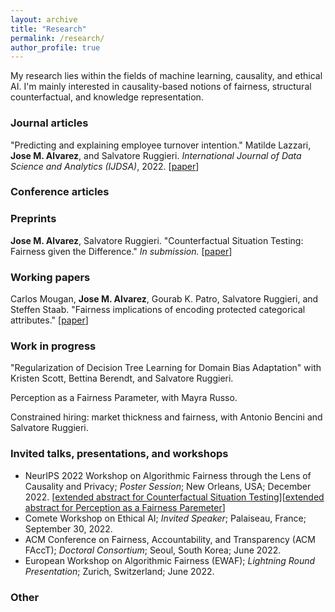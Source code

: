 ```yaml
---
layout: archive
title: "Research"
permalink: /research/
author_profile: true
---
```


My research lies within the fields of machine learning, causality, and ethical AI. I'm mainly interested in causality-based notions of fairness, structural counterfactual, and knowledge representation.

### Journal articles 

"Predicting and explaining employee turnover intention." Matilde Lazzari, **Jose M. Alvarez**, and Salvatore Ruggieri. *International Journal of Data Science and Analytics (IJDSA)*, 2022. [[paper](https://link.springer.com/article/10.1007/s41060-022-00329-w)]

### Conference articles


### Preprints

**Jose M. Alvarez**, Salvatore Ruggieri. "Counterfactual Situation Testing: Fairness given the Difference." *In submission.* [[paper](/files/AlvarezRuggieri_Preprint_CounterfactualSituationTesting.pdf)]

### Working papers

Carlos Mougan, **Jose M. Alvarez**, Gourab K. Patro, Salvatore Ruggieri, and Steffen Staab. "Fairness implications of encoding protected categorical attributes." [[paper](https://arxiv.org/abs/2201.11358)]

### Work in progress

"Regularization of Decision Tree Learning for Domain Bias Adaptation" with Kristen Scott, Bettina Berendt, and Salvatore Ruggieri.

Perception as a Fairness Parameter, with Mayra Russo.

Constrained hiring: market thickness and fairness, with Antonio Bencini and Salvatore Ruggieri.

### Invited talks, presentations, and workshops

- NeurIPS 2022 Workshop on Algorithmic Fairness through the Lens of Causality and Privacy; *Poster Session*; New Orleans, USA; December 2022. [[extended abstract for Counterfactual Situation Testing](/files/AFCP2022/AlvarezRuggieri_Abstract_CounterfactualSituationTesting.pdf)][[extended abstract for Perception as a Fairness Paremeter](/files/AFCP2022/AlvarezRusso_Abstract_PerceptionFairnessParameter.pdf)]
- Comete Workshop on Ethical AI; *Invited Speaker*; Palaiseau, France; September 30, 2022.
- ACM Conference on Fairness, Accountability, and Transparency (ACM FAccT); *Doctoral Consortium*; Seoul, South Korea; June 2022.
- European Workshop on Algorithmic Fairness (EWAF); *Lightning Round Presentation*; Zurich, Switzerland; June 2022.

### Other


<!-- {% if author.googlescholar %}
  You can also find my articles on <u><a href="{{author.googlescholar}}">my Google Scholar profile</a>.</u>
{% endif %}

{% include base_path %}

{% for post in site.publications reversed %}
  {% include archive-single.html %}
{% endfor %} -->
